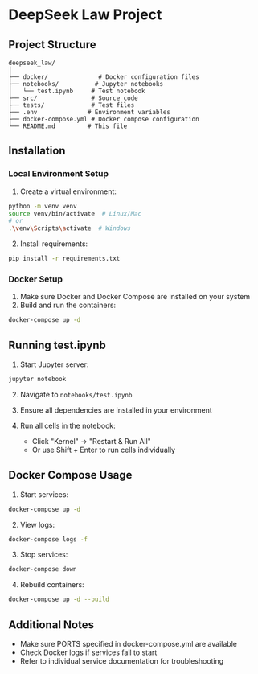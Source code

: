 # DeepSeek Law Project

## Project Structure

```
deepseek_law/
│
├── docker/              # Docker configuration files
├── notebooks/          # Jupyter notebooks
│   └── test.ipynb     # Test notebook
├── src/               # Source code
├── tests/             # Test files
├── .env              # Environment variables
├── docker-compose.yml # Docker compose configuration
└── README.md         # This file
```

## Installation

### Local Environment Setup

1. Create a virtual environment:
```bash
python -m venv venv
source venv/bin/activate  # Linux/Mac
# or
.\venv\Scripts\activate  # Windows
```

2. Install requirements:
```bash
pip install -r requirements.txt
```

### Docker Setup

1. Make sure Docker and Docker Compose are installed on your system
2. Build and run the containers:
```bash
docker-compose up -d
```

## Running test.ipynb

1. Start Jupyter server:
```bash
jupyter notebook
```

2. Navigate to `notebooks/test.ipynb`

3. Ensure all dependencies are installed in your environment

4. Run all cells in the notebook:
    - Click "Kernel" -> "Restart & Run All"
    - Or use Shift + Enter to run cells individually

## Docker Compose Usage

1. Start services:
```bash
docker-compose up -d
```

2. View logs:
```bash
docker-compose logs -f
```

3. Stop services:
```bash
docker-compose down
```

4. Rebuild containers:
```bash
docker-compose up -d --build
```


## Additional Notes

- Make sure PORTS specified in docker-compose.yml are available
- Check Docker logs if services fail to start
- Refer to individual service documentation for troubleshooting
